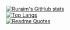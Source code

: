 [![Ruraim's GitHub stats](https://github-readme-stats.vercel.app/api?username=ruraim&theme=tokyonight)](https://github.com/anuraghazra/github-readme-stats)  
[![Top Langs](https://github-readme-stats.vercel.app/api/top-langs/?username=ruraim&layout=compact&theme=tokyonight)](https://github.com/anuraghazra/github-readme-stats)  
[![Readme Quotes](https://quotes-github-readme.vercel.app/api?type=horizontal&theme=algolia&quote=test)](https://github.com/piyushsuthar/github-readme-quotes)

